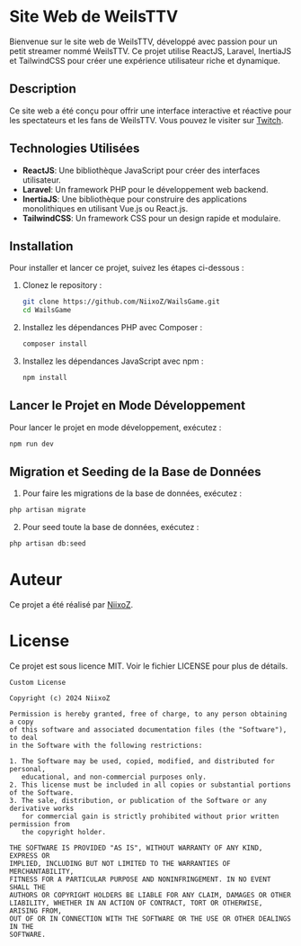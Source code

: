 # Site Web de WeilsTTV

Bienvenue sur le site web de WeilsTTV, développé avec passion pour un petit streamer nommé WeilsTTV. Ce projet utilise ReactJS, Laravel, InertiaJS et TailwindCSS pour créer une expérience utilisateur riche et dynamique.

## Description

Ce site web a été conçu pour offrir une interface interactive et réactive pour les spectateurs et les fans de WeilsTTV. Vous pouvez le visiter sur [Twitch](https://www.twitch.tv/weilsttv).

## Technologies Utilisées

- **ReactJS**: Une bibliothèque JavaScript pour créer des interfaces utilisateur.
- **Laravel**: Un framework PHP pour le développement web backend.
- **InertiaJS**: Une bibliothèque pour construire des applications monolithiques en utilisant Vue.js ou React.js.
- **TailwindCSS**: Un framework CSS pour un design rapide et modulaire.

## Installation

Pour installer et lancer ce projet, suivez les étapes ci-dessous :

1. Clonez le repository :
    ```bash
    git clone https://github.com/NiixoZ/WailsGame.git
    cd WailsGame
    ```

2. Installez les dépendances PHP avec Composer :
    ```bash
    composer install
    ```

3. Installez les dépendances JavaScript avec npm :
    ```bash
    npm install
    ```

## Lancer le Projet en Mode Développement

Pour lancer le projet en mode développement, exécutez :
```bash
npm run dev
```

## Migration et Seeding de la Base de Données

1. Pour faire les migrations de la base de données, exécutez :
```bash
php artisan migrate
```

2. Pour seed toute la base de données, exécutez :
```bash
php artisan db:seed
```

# Auteur
Ce projet a été réalisé par [NiixoZ](https://www.github.com/NiixoZ).

# License
Ce projet est sous licence MIT. Voir le fichier LICENSE pour plus de détails.

```
Custom License

Copyright (c) 2024 NiixoZ

Permission is hereby granted, free of charge, to any person obtaining a copy
of this software and associated documentation files (the "Software"), to deal
in the Software with the following restrictions:

1. The Software may be used, copied, modified, and distributed for personal,
   educational, and non-commercial purposes only.
2. This license must be included in all copies or substantial portions of the Software.
3. The sale, distribution, or publication of the Software or any derivative works 
   for commercial gain is strictly prohibited without prior written permission from 
   the copyright holder.

THE SOFTWARE IS PROVIDED "AS IS", WITHOUT WARRANTY OF ANY KIND, EXPRESS OR
IMPLIED, INCLUDING BUT NOT LIMITED TO THE WARRANTIES OF MERCHANTABILITY,
FITNESS FOR A PARTICULAR PURPOSE AND NONINFRINGEMENT. IN NO EVENT SHALL THE
AUTHORS OR COPYRIGHT HOLDERS BE LIABLE FOR ANY CLAIM, DAMAGES OR OTHER
LIABILITY, WHETHER IN AN ACTION OF CONTRACT, TORT OR OTHERWISE, ARISING FROM,
OUT OF OR IN CONNECTION WITH THE SOFTWARE OR THE USE OR OTHER DEALINGS IN THE
SOFTWARE.
```
